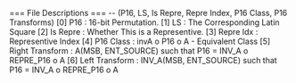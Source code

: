 === File Descriptions ===
 -- (P16, LS, Is Repre, Repre Index, P16 Class, P16 Transforms)
 [0] P16                : 16-bit Permutation.
 [1] LS                 : The Corresponding Latin Square
 [2] Is Repre           : Whether This is a Representive.
 [3] Repre Idx          : Representive Index
 [4] P16 Class          : invA o P16 o A - Equivalent Class
 [5] Right Transform    : A(MSB, ENT_SOURCE) such that P16 = INV_A o REPRE_P16 o A
 [6] Left Transform     : INV_A(MSB, ENT_SOURCE) such that P16 = INV_A o REPRE_P16 o A
